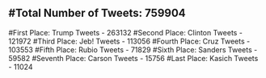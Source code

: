#Total Number of Tweets: 759904 
---
#First Place: Trump Tweets - 263132
#Second Place: Clinton Tweets - 121972
#Third Place: Jeb! Tweets - 113056
#Fourth Place: Cruz Tweets - 103553
#Fifth Place: Rubio Tweets - 71829
#Sixth Place: Sanders Tweets - 59582
#Seventh Place: Carson Tweets - 15756
#Last Place: Kasich Tweets - 11024
